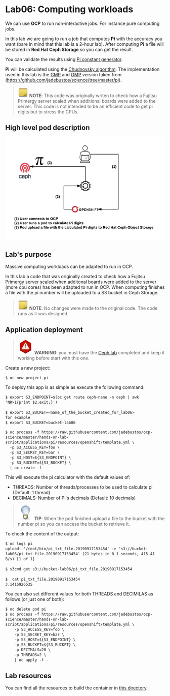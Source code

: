# Lab06: Computing workloads

We can use **OCP** to run non-interactive jobs. For instance pure computing jobs.

In this lab we are going to run a job that computes **Pi** with the accuracy you want (bare in mind that this lab is a 2-hour lab). After computing **Pi** a file will be stored in **Red Hat Ceph Storage** so you can get the result.

You can validate the results using [Pi constant generator](https://www.browserling.com/tools/pi-digits).

**Pi** will be calculated using the [Chudnovsky algorithm](https://en.wikipedia.org/wiki/Chudnovsky_algorithm). The implementation used in this lab is the [GMP](https://gmplib.org/) and [OMP](https://www.openmp.org/) version taken from (https://github.com/jadebustos/science/tree/master/pi).

> ![NOTE](../imgs/note-icon.png) **__NOTE__**: This code was originally writen to check how a Fujitsu Primergy server scaled when additional boards were added to the server. This code is not intended to be an efficient code to get pi digits but to stress the CPUs.

## High level pod description

![pi](imgs/pi.png)

## Lab's purpose

Massive computing workloads can be adapted to run in OCP.

In this lab a code that was originally created to check how a Fujitsu Primergy server scaled when additonal boards were added to the server (more cpu cores) has been adapted to run in OCP. When computing finishes a file with the pi number will be uploaded to a S3 bucket in Ceph Storage.

> ![NOTE](../imgs/note-icon.png) **__NOTE__**: No changes were made to the original code. The code runs as it was designed.

## Application deployment

> ![WARNING](../imgs/warning-icon.png) **__WARNING__**: you must have the [Ceph lab](https://github.com/jadebustos/ocp-science/tree/master/hands-on-lab-script/ceph) completed and keep it working before start with this one.

Create a new project:

```
$ oc new-project pi
```

To deploy this app is as simple as execute the following command:

```
$ export S3_ENDPOINT=$(oc get route ceph-nano -n ceph | awk 'NR>1{print $2;exit;}')

$ export S3_BUCKET=<name_of_the_bucket_created_for_lab06>
for example
$ export S3_BUCKET=bucket-lab06
```

```
$ oc process -f https://raw.githubusercontent.com/jadebustos/ocp-science/master/hands-on-lab-script/applications/pi/resources/openshift/template.yml \
  -p S3_ACCESS_KEY=foo \
  -p S3_SECRET_KEY=bar \
  -p S3_HOST=${S3_ENDPOINT} \
  -p S3_BUCKET=${S3_BUCKET} \
  | oc create -f -
```

This will execute the pi calculator with the default values of:

- THREADS: Number of threads/processes to be used to calculate pi (Default: 1 thread)
- DECIMALS: Number of Pi's decimals (Default: 10 decimals)

> ![TIP](../imgs/tip-icon.png) **__TIP__**: When the pod finished upload a file to the bucket with the number pi so you can access the bucket to retrieve it.

To check the content of the output:
```
$ oc logs pi
upload: '/root/bin/pi_txt_file.20190917153454' -> 's3://bucket-lab06/pi_txt_file.20190917153454' (21 bytes in 0.1 seconds, 415.41 B/s) [1 of 1]

$ s3cmd get s3://bucket-lab06/pi_txt_file.20190917153454

$  cat pi_txt_file.20190917153454
3.1415926535
```

You can also set different values for both THREADS and DECIMILAS as follows (or just one of both):

```
$ oc delete pod pi
$ oc process -f https://raw.githubusercontent.com/jadebustos/ocp-science/master/hands-on-lab-script/applications/pi/resources/openshift/template.yml \
    -p S3_ACCESS_KEY=foo \
    -p S3_SECRET_KEY=bar \
    -p S3_HOST=${S3_ENDPOINT} \
    -p S3_BUCKET=${S3_BUCKET} \
    -p DECIMALS=20 \
    -p THREADS=2 \
    | oc apply -f -
```



## Lab resources

You can find all the resources to build the container in [this directory](https://github.com/jadebustos/ocp-science/tree/master/hands-on-lab-script/applications/pi/resources).
